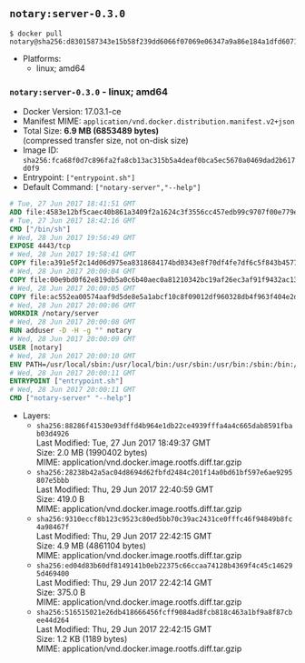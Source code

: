 ## `notary:server-0.3.0`

```console
$ docker pull notary@sha256:d8301587343e15b58f239dd6066f07069e06347a9a86e184a1dfd60712c00d97
```

-	Platforms:
	-	linux; amd64

### `notary:server-0.3.0` - linux; amd64

-	Docker Version: 17.03.1-ce
-	Manifest MIME: `application/vnd.docker.distribution.manifest.v2+json`
-	Total Size: **6.9 MB (6853489 bytes)**  
	(compressed transfer size, not on-disk size)
-	Image ID: `sha256:fca68f0d7c896fa2fa8cb13ac315b5a4deaf0bca5ec5670a0469dad2b617d0f9`
-	Entrypoint: `["entrypoint.sh"]`
-	Default Command: `["notary-server","--help"]`

```dockerfile
# Tue, 27 Jun 2017 18:41:51 GMT
ADD file:4583e12bf5caec40b861a3409f2a1624c3f3556cc457edb99c9707f00e779e45 in / 
# Tue, 27 Jun 2017 18:42:16 GMT
CMD ["/bin/sh"]
# Wed, 28 Jun 2017 19:56:49 GMT
EXPOSE 4443/tcp
# Wed, 28 Jun 2017 19:58:41 GMT
COPY file:a391e5f2c14d06d975ea8318684174bd0343e8f70df4fe7df6c5f843b4577f75 in /notary/server/ 
# Wed, 28 Jun 2017 20:00:04 GMT
COPY file:00e9bd0f62e819db5a0c6b40aec0a81210342bc19af26ec3af91f9432ac13587 in /notary/server/ 
# Wed, 28 Jun 2017 20:00:05 GMT
COPY file:ac552ea00574aaf9d5de8e5a1abcf10c8f09012df960328db4f963f404e2d409 in /notary/server/ 
# Wed, 28 Jun 2017 20:00:06 GMT
WORKDIR /notary/server
# Wed, 28 Jun 2017 20:00:08 GMT
RUN adduser -D -H -g "" notary
# Wed, 28 Jun 2017 20:00:09 GMT
USER [notary]
# Wed, 28 Jun 2017 20:00:10 GMT
ENV PATH=/usr/local/sbin:/usr/local/bin:/usr/sbin:/usr/bin:/sbin:/bin:/notary/server
# Wed, 28 Jun 2017 20:00:11 GMT
ENTRYPOINT ["entrypoint.sh"]
# Wed, 28 Jun 2017 20:00:11 GMT
CMD ["notary-server" "--help"]
```

-	Layers:
	-	`sha256:88286f41530e93dffd4b964e1db22ce4939fffa4a4c665dab8591fbab03d4926`  
		Last Modified: Tue, 27 Jun 2017 18:49:37 GMT  
		Size: 2.0 MB (1990402 bytes)  
		MIME: application/vnd.docker.image.rootfs.diff.tar.gzip
	-	`sha256:28238b42a5ac04d8694d62fbfd2484c201f14a0bd61bf597e6ae9295807e5bbb`  
		Last Modified: Thu, 29 Jun 2017 22:40:59 GMT  
		Size: 419.0 B  
		MIME: application/vnd.docker.image.rootfs.diff.tar.gzip
	-	`sha256:9310eccf8b123c9523c80ed5bb70c39ac2431ce0fffc46f94849b8fc4a98467f`  
		Last Modified: Thu, 29 Jun 2017 22:42:15 GMT  
		Size: 4.9 MB (4861104 bytes)  
		MIME: application/vnd.docker.image.rootfs.diff.tar.gzip
	-	`sha256:ed04d83b60df8149141b0eb22375c66ccaa74128b4369f4c45c146295d469400`  
		Last Modified: Thu, 29 Jun 2017 22:42:14 GMT  
		Size: 375.0 B  
		MIME: application/vnd.docker.image.rootfs.diff.tar.gzip
	-	`sha256:516515021e26db418666456fcff9084ad8fcb818c463a1bf9a8f87cbee44d264`  
		Last Modified: Thu, 29 Jun 2017 22:42:15 GMT  
		Size: 1.2 KB (1189 bytes)  
		MIME: application/vnd.docker.image.rootfs.diff.tar.gzip
